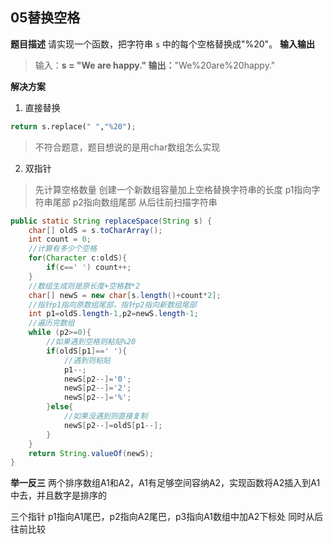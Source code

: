 ## 05替换空格
**题目描述**
请实现一个函数，把字符串 `s` 中的每个空格替换成"%20"。
**输入输出**
>输入：**s = "We are happy."
输出：**"We%20are%20happy."

**解决方案**

1. 直接替换
```python
return s.replace(" ","%20");
```
>不符合题意，题目想说的是用char数组怎么实现

2. 双指针
> 先计算空格数量
> 创建一个新数组容量加上空格替换字符串的长度
> p1指向字符串尾部
> p2指向数组尾部
> 从后往前扫描字符串

```java
public static String replaceSpace(String s) {  
	char[] oldS = s.toCharArray();  
	int count = 0;  
	//计算有多少个空格  
	for(Character c:oldS){  
		if(c==' ') count++;  
	}
	//数组生成则是原长度+空格数*2  
	char[] newS = new char[s.length()+count*2];  
	//指针p1指向原数组尾部，指针p2指向新数组尾部  
	int p1=oldS.length-1,p2=newS.length-1;  
	//遍历完数组  
	while (p2>=0){  
		//如果遇到空格则粘贴%20  
		if(oldS[p1]==' '){  
			//遇到则粘贴  
			p1--;  
			newS[p2--]='0';  
			newS[p2--]='2';  
			newS[p2--]='%';  
		}else{  
			//如果没遇到则直接复制  
			newS[p2--]=oldS[p1--];  
		}  
	}  
	return String.valueOf(newS);  
}
```

**举一反三**
两个排序数组A1和A2，A1有足够空间容纳A2，实现函数将A2插入到A1中去，并且数字是排序的

三个指针
p1指向A1尾巴，p2指向A2尾巴，p3指向A1数组中加A2下标处
同时从后往前比较
